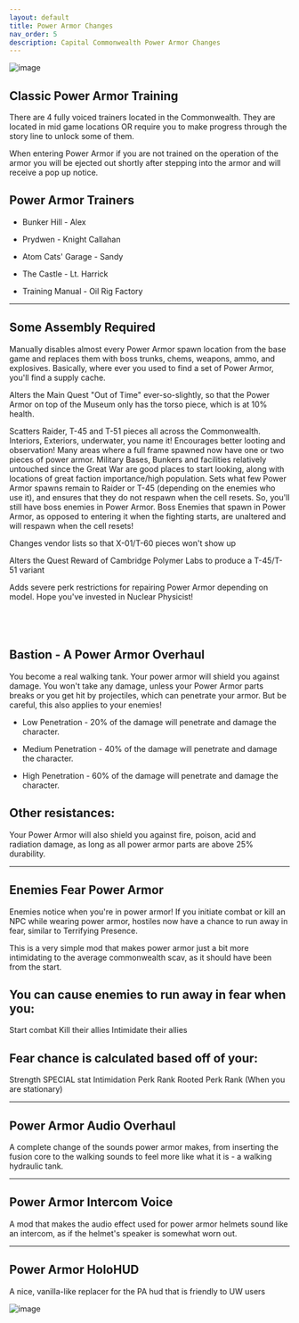 ```yaml
---
layout: default
title: Power Armor Changes
nav_order: 5
description: Capital Commonwealth Power Armor Changes
---
```


![image](https://raw.githubusercontent.com/TheMrNewVegas/TheMrNewVegas.github.io/refs/heads/main/Resources/capcom/download%20(3).gif)


 ## Classic Power Armor Training

There are 4 fully voiced trainers located in the Commonwealth. They are located in mid game locations OR require you to make progress through the story line to unlock some of them. 

When entering Power Armor if you are not trained on the operation of the armor you will be ejected out shortly after stepping into the armor and will receive a pop up notice. 

## Power Armor Trainers

- Bunker Hill - Alex
  
- Prydwen - Knight Callahan

- Atom Cats' Garage - Sandy

- The Castle - Lt. Harrick

- Training Manual - Oil Rig Factory

---

## ﻿Some Assembly Required

Manually disables almost every Power Armor spawn location from the base game and replaces them with boss trunks, chems, weapons, ammo, and explosives. Basically, where ever you used to find a set of Power Armor, you'll find a supply cache.

Alters the Main Quest "Out of Time" ever-so-slightly, so that the Power Armor on top of the Museum only has the torso piece, which is at 10% health. 

Scatters Raider, T-45 and T-51 pieces all across the Commonwealth. Interiors, Exteriors, underwater, you name it! Encourages better looting and observation! Many areas where a full frame spawned now have one or two pieces of power armor. Military Bases, Bunkers and facilities relatively untouched since the Great War are good places to start looking, along with locations of great faction importance/high population.
Sets what few Power Armor spawns remain to Raider or T-45 (depending on the enemies who use it), and ensures that they do not respawn when the cell resets. So, you'll still have boss enemies in Power Armor. Boss Enemies that spawn in Power Armor, as opposed to entering it when the fighting starts, are unaltered and will respawn when the cell resets!

Changes vendor lists so that X-01/T-60 pieces won't show up

Alters the Quest Reward of Cambridge Polymer Labs to produce a T-45/T-51 variant

Adds severe perk restrictions for repairing Power Armor depending on model. Hope you've invested in Nuclear Physicist!  

﻿
-----------------------------------------------------------------------------------------------------------------------------------------------------------------

## Bastion - A Power Armor Overhaul

You become a real walking tank. Your power armor will shield you against damage. You won't take any damage, unless your Power Armor parts breaks or you get hit by projectiles, which can penetrate your armor.
But be careful, this also applies to your enemies!

- Low Penetration -﻿   20% of the damage will penetrate and damage the character.

- Medium Penetration -   40% of the damage will penetrate and damage the character.

- High Penetration -         60% of the damage will penetrate and damage the character.

## Other resistances:
Your Power Armor will also shield you against fire, poison, acid and radiation damage, as long as all power armor parts are above 25% durability.

-----------------------------------------------------------------------------------------------------------------------------------------------------------------


## ﻿Enemies Fear Power Armor


Enemies notice when you're in power armor! If you initiate combat or kill an NPC while wearing power armor, hostiles now have a chance to run away in fear, similar to Terrifying Presence.

This is a very simple mod that makes power armor just a bit more intimidating to the average commonwealth scav, as it should have been from the start.

## You can cause enemies to run away in fear when you:

Start combat
Kill their allies 
Intimidate their allies

## Fear chance is calculated based off of your:

Strength SPECIAL stat
Intimidation Perk Rank
Rooted Perk Rank (When you are stationary)

-----------------------------------------------------------------------------------------------------------------------------------------------------------------

## Power Armor Audio Overhaul

A complete change of the sounds power armor makes, from inserting the fusion core to the walking sounds to feel more like what it is - a walking hydraulic tank.﻿

-----------------------------------------------------------------------------------------------------------------------------------------------------------------

## Power Armor Intercom Voice

A mod that makes the audio effect used for power armor helmets sound like an intercom, as if the helmet's speaker is somewhat worn out.﻿

-----------------------------------------------------------------------------------------------------------------------------------------------------------------

## Power Armor HoloHUD

A nice, vanilla-like replacer for the PA hud that is friendly to UW users

![image](https://staticdelivery.nexusmods.com/mods/1151/images/29969/29969-1519068314-792885284.jpeg)
